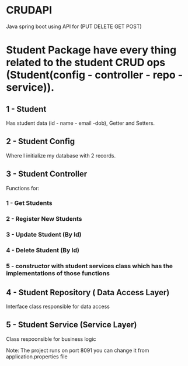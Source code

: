 # CRUDAPI
Java spring boot using API for (PUT DELETE GET POST)


# Student Package have every thing related to the student CRUD ops (Student(config - controller - repo - service)).

## 1 - Student
Has student data (id - name - email -dob), Getter and Setters.

## 2 - Student Config
Where I initialize my database with 2 records.

## 3 - Student Controller
Functions for: 

### 1 - Get Students
### 2 - Register New Students
### 3 - Update Student (By Id)
### 4 - Delete Student (By Id)
### 5 - constructor with student services class which has the implementations of those functions 

## 4 - Student Repository ( Data Access Layer)
Interface class responsible for data access

## 5 - Student Service (Service Layer)
Class respoonsible for business logic

Note: The project runs on port 8091 you can change it from application.properties file
